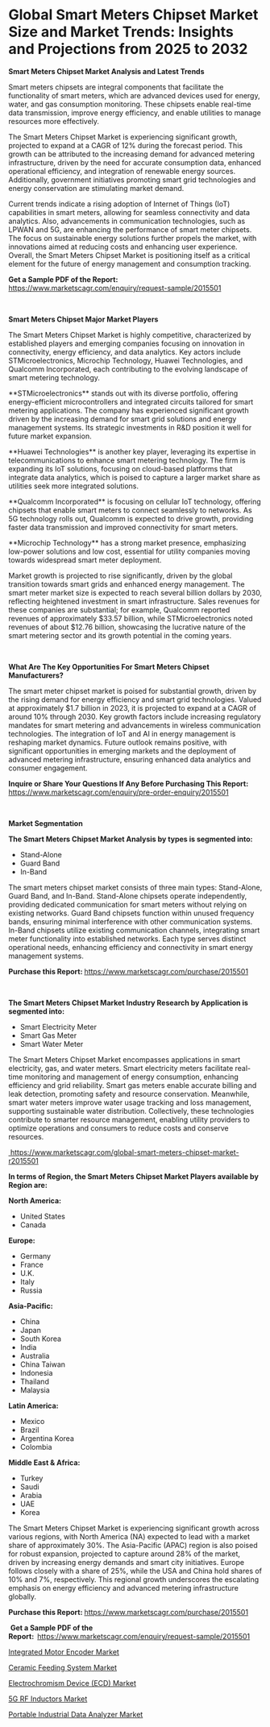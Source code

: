 <p><h1>Global Smart Meters Chipset Market Size and Market Trends: Insights and Projections from 2025 to 2032</h1></p><p><strong>Smart Meters Chipset Market Analysis and Latest Trends</strong></p>
<p><p>Smart meters chipsets are integral components that facilitate the functionality of smart meters, which are advanced devices used for energy, water, and gas consumption monitoring. These chipsets enable real-time data transmission, improve energy efficiency, and enable utilities to manage resources more effectively. </p><p>The Smart Meters Chipset Market is experiencing significant growth, projected to expand at a CAGR of 12% during the forecast period. This growth can be attributed to the increasing demand for advanced metering infrastructure, driven by the need for accurate consumption data, enhanced operational efficiency, and integration of renewable energy sources. Additionally, government initiatives promoting smart grid technologies and energy conservation are stimulating market demand.</p><p>Current trends indicate a rising adoption of Internet of Things (IoT) capabilities in smart meters, allowing for seamless connectivity and data analytics. Also, advancements in communication technologies, such as LPWAN and 5G, are enhancing the performance of smart meter chipsets. The focus on sustainable energy solutions further propels the market, with innovations aimed at reducing costs and enhancing user experience. Overall, the Smart Meters Chipset Market is positioning itself as a critical element for the future of energy management and consumption tracking.</p></p>
<p><strong>Get a Sample PDF of the Report:&nbsp;</strong> <a href="https://www.marketscagr.com/enquiry/request-sample/2015501?utm_campaign=3001&utm_medium=2&utm_source=Github&utm_content=ia&utm_term=29032025&utm_id=smart-meters-chipset">https://www.marketscagr.com/enquiry/request-sample/2015501</a></p>
<p>&nbsp;</p>
<p><strong>Smart Meters Chipset Major Market Players</strong></p>
<p><p>The Smart Meters Chipset Market is highly competitive, characterized by established players and emerging companies focusing on innovation in connectivity, energy efficiency, and data analytics. Key actors include STMicroelectronics, Microchip Technology, Huawei Technologies, and Qualcomm Incorporated, each contributing to the evolving landscape of smart metering technology.</p><p>**STMicroelectronics** stands out with its diverse portfolio, offering energy-efficient microcontrollers and integrated circuits tailored for smart metering applications. The company has experienced significant growth driven by the increasing demand for smart grid solutions and energy management systems. Its strategic investments in R&D position it well for future market expansion.</p><p>**Huawei Technologies** is another key player, leveraging its expertise in telecommunications to enhance smart metering technology. The firm is expanding its IoT solutions, focusing on cloud-based platforms that integrate data analytics, which is poised to capture a larger market share as utilities seek more integrated solutions.</p><p>**Qualcomm Incorporated** is focusing on cellular IoT technology, offering chipsets that enable smart meters to connect seamlessly to networks. As 5G technology rolls out, Qualcomm is expected to drive growth, providing faster data transmission and improved connectivity for smart meters.</p><p>**Microchip Technology** has a strong market presence, emphasizing low-power solutions and low cost, essential for utility companies moving towards widespread smart meter deployment.</p><p>Market growth is projected to rise significantly, driven by the global transition towards smart grids and enhanced energy management. The smart meter market size is expected to reach several billion dollars by 2030, reflecting heightened investment in smart infrastructure. Sales revenues for these companies are substantial; for example, Qualcomm reported revenues of approximately $33.57 billion, while STMicroelectronics noted revenues of about $12.76 billion, showcasing the lucrative nature of the smart metering sector and its growth potential in the coming years.</p></p>
<p>&nbsp;</p>
<p><strong>What Are The Key Opportunities For Smart Meters Chipset Manufacturers?</strong></p>
<p><p>The smart meter chipset market is poised for substantial growth, driven by the rising demand for energy efficiency and smart grid technologies. Valued at approximately $1.7 billion in 2023, it is projected to expand at a CAGR of around 10% through 2030. Key growth factors include increasing regulatory mandates for smart metering and advancements in wireless communication technologies. The integration of IoT and AI in energy management is reshaping market dynamics. Future outlook remains positive, with significant opportunities in emerging markets and the deployment of advanced metering infrastructure, ensuring enhanced data analytics and consumer engagement.</p></p>
<p><strong>Inquire or Share Your Questions If Any Before Purchasing This Report:</strong> <a href="https://www.marketscagr.com/enquiry/pre-order-enquiry/2015501?utm_campaign=3001&utm_medium=2&utm_source=Github&utm_content=ia&utm_term=29032025&utm_id=smart-meters-chipset">https://www.marketscagr.com/enquiry/pre-order-enquiry/2015501</a></p>
<p>&nbsp;</p>
<p><strong>Market Segmentation</strong></p>
<p><strong>The Smart Meters Chipset Market Analysis by types is segmented into:</strong></p>
<p><ul><li>Stand-Alone</li><li>Guard Band</li><li>In-Band</li></ul></p>
<p><p>The smart meters chipset market consists of three main types: Stand-Alone, Guard Band, and In-Band. Stand-Alone chipsets operate independently, providing dedicated communication for smart meters without relying on existing networks. Guard Band chipsets function within unused frequency bands, ensuring minimal interference with other communication systems. In-Band chipsets utilize existing communication channels, integrating smart meter functionality into established networks. Each type serves distinct operational needs, enhancing efficiency and connectivity in smart energy management systems.</p></p>
<p><strong>Purchase this Report:&nbsp;</strong><a href="https://www.marketscagr.com/purchase/2015501?utm_campaign=3001&utm_medium=2&utm_source=Github&utm_content=ia&utm_term=29032025&utm_id=smart-meters-chipset">https://www.marketscagr.com/purchase/2015501</a></p>
<p>&nbsp;</p>
<p><strong>The Smart Meters Chipset Market Industry Research by Application is segmented into:</strong></p>
<p><ul><li>Smart Electricity Meter</li><li>Smart Gas Meter</li><li>Smart Water Meter</li></ul></p>
<p><p>The Smart Meters Chipset Market encompasses applications in smart electricity, gas, and water meters. Smart electricity meters facilitate real-time monitoring and management of energy consumption, enhancing efficiency and grid reliability. Smart gas meters enable accurate billing and leak detection, promoting safety and resource conservation. Meanwhile, smart water meters improve water usage tracking and loss management, supporting sustainable water distribution. Collectively, these technologies contribute to smarter resource management, enabling utility providers to optimize operations and consumers to reduce costs and conserve resources.</p></p>
<p><a href="https://www.marketscagr.com/global-smart-meters-chipset-market-r2015501?utm_campaign=3001&utm_medium=2&utm_source=Github&utm_content=ia&utm_term=29032025&utm_id=smart-meters-chipset">&nbsp;https://www.marketscagr.com/global-smart-meters-chipset-market-r2015501</a></p>
<p><strong>In terms of Region, the Smart Meters Chipset Market Players available by Region are:</strong></p>
<p>
    <p> <strong> North America: </strong>
        <ul>
            <li>United States</li>
            <li>Canada</li>
        </ul>
        </p> 
    <p> <strong> Europe: </strong>
        <ul>
            <li>Germany</li>
            <li>France</li>
            <li>U.K.</li>
            <li>Italy</li>
            <li>Russia</li>
        </ul>
        </p> 
    <p> <strong> Asia-Pacific: </strong>
        <ul>
            <li>China</li>
            <li>Japan</li>
            <li>South Korea</li>
            <li>India</li>
            <li>Australia</li>
            <li>China Taiwan</li>
            <li>Indonesia</li>
            <li>Thailand</li>
            <li>Malaysia</li>
        </ul>
        </p> 
    <p> <strong> Latin America: </strong>
        <ul>
            <li>Mexico</li>
            <li>Brazil</li>
            <li>Argentina Korea</li>
            <li>Colombia</li>
        </ul>
        </p> 
    <p> <strong> Middle East & Africa: </strong>
        <ul>
            <li>Turkey</li>
            <li>Saudi</li>
            <li>Arabia</li>
            <li>UAE</li>
            <li>Korea</li>
        </ul>
    </p>
    </p>
<p><p>The Smart Meters Chipset Market is experiencing significant growth across various regions, with North America (NA) expected to lead with a market share of approximately 30%. The Asia-Pacific (APAC) region is also poised for robust expansion, projected to capture around 28% of the market, driven by increasing energy demands and smart city initiatives. Europe follows closely with a share of 25%, while the USA and China hold shares of 10% and 7%, respectively. This regional growth underscores the escalating emphasis on energy efficiency and advanced metering infrastructure globally.</p></p>
<p><strong>Purchase this Report: </strong><a href="https://www.marketscagr.com/purchase/2015501?utm_campaign=3001&utm_medium=2&utm_source=Github&utm_content=ia&utm_term=29032025&utm_id=smart-meters-chipset">https://www.marketscagr.com/purchase/2015501</a></p>
<p>&nbsp;<strong>Get a Sample PDF of the Report:&nbsp;&nbsp;</strong><a href="https://www.marketscagr.com/enquiry/request-sample/2015501?utm_campaign=3001&utm_medium=2&utm_source=Github&utm_content=ia&utm_term=29032025&utm_id=smart-meters-chipset">https://www.marketscagr.com/enquiry/request-sample/2015501</a></p>
<p><strong></strong></p>
<p><p><a href="https://www.linkedin.com/pulse/integrated-motor-encoder-market-growth-outlook-2025-2032-dim6e?utm_campaign=3001&utm_medium=2&utm_source=Github&utm_content=ia&utm_term=29032025&utm_id=smart-meters-chipset">Integrated Motor Encoder Market</a></p><p><a href="https://www.linkedin.com/pulse/future-outlook-ceramic-feeding-system-market-2025-2032-consistent-llhee?utm_campaign=3001&utm_medium=2&utm_source=Github&utm_content=ia&utm_term=29032025&utm_id=smart-meters-chipset">Ceramic Feeding System Market</a></p><p><a href="https://www.linkedin.com/pulse/analyzing-electrochromism-device-ecd-market-growth-revenue-imsoe?utm_campaign=3001&utm_medium=2&utm_source=Github&utm_content=ia&utm_term=29032025&utm_id=smart-meters-chipset">Electrochromism Device (ECD) Market</a></p><p><a href="https://github.com/aidelndasse/Market-Research-Report-List-1/blob/main/5g-rf-inductors-market.md?utm_campaign=3001&utm_medium=2&utm_source=Github&utm_content=ia&utm_term=29032025&utm_id=smart-meters-chipset">5G RF Inductors Market</a></p><p><a href="https://www.linkedin.com/pulse/portable-industrial-data-analyzer-industry-research-report-nkihe?utm_campaign=3001&utm_medium=2&utm_source=Github&utm_content=ia&utm_term=29032025&utm_id=smart-meters-chipset">Portable Industrial Data Analyzer Market</a></p></p>